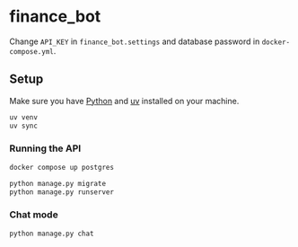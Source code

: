 # finance_bot

Change `API_KEY` in `finance_bot.settings` and database password in `docker-compose.yml`.

## Setup

Make sure you have [Python]() and [uv]() installed on your machine.

```sh
uv venv
uv sync
```

### Running the API

```sh
docker compose up postgres

python manage.py migrate
python manage.py runserver
```

### Chat mode

```sh
python manage.py chat
```
